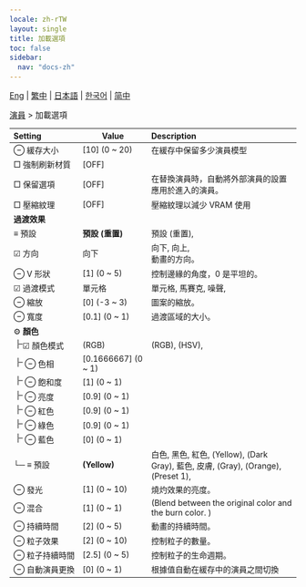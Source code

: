 ```yaml
---
locale: zh-rTW
layout: single
title: 加載選項
toc: false
sidebar:
  nav: "docs-zh"
---
```

[Eng](/dancexr/menu/2025.4/actors/loader_options) | [繁中](/tw/dancexr/menu/2025.4/actors/loader_options) | [日本語](/jp/dancexr/menu/2025.4/actors/loader_options) | [한국어](/kr/dancexr/menu/2025.4/actors/loader_options) | [简中](/zh/dancexr/menu/2025.4/actors/loader_options)

[演員](../menu#演員) > 加載選項



| Setting | Value | Description |
| :--- | --- | :--- |
|<nobr> ⊖ 緩存大小</nobr>| [10] (0 ~ 20) | 在緩存中保留多少演員模型
|<nobr> □ 強制刷新材質</nobr>| [OFF] | 
|<nobr> □ 保留選項</nobr>| [OFF] | 在替換演員時，自動將外部演員的設置應用於進入的演員。
|<nobr> □ 壓縮紋理</nobr>| [OFF] | 壓縮紋理以減少 VRAM 使用
|<nobr> <b>過渡效果</b></nobr>|| 
|<nobr> ≡ 預設</nobr>| **預設 (重置)** | 預設 (重置),  |
|<nobr>☑ 方向</nobr>| 向下 | 向下, 向上, <br/>動畫的方向。
|<nobr> ⊖ V 形狀</nobr>| [1] (0 ~ 5) | 控制邊緣的角度，0 是平坦的。
|<nobr>☑ 過渡模式</nobr>| 單元格 | 單元格, 馬賽克, 噪聲, 
|<nobr> ⊖ 縮放</nobr>| [0] (-3 ~ 3) | 圖案的縮放。
|<nobr> ⊖ 寬度</nobr>| [0.1] (0 ~ 1) | 過渡區域的大小。
|<nobr> ⚙️ <b>顏色</b></nobr>| | 
|<nobr><img src="/images/icon/ic_line_t.png"/>☑ 顏色模式</nobr>| (RGB) | (RGB), (HSV), 
|<nobr><img src="/images/icon/ic_line_t.png"/> ⊖ 色相</nobr>| [0.1666667] (0 ~ 1) | 
|<nobr><img src="/images/icon/ic_line_t.png"/> ⊖ 飽和度</nobr>| [1] (0 ~ 1) | 
|<nobr><img src="/images/icon/ic_line_t.png"/> ⊖ 亮度</nobr>| [0.9] (0 ~ 1) | 
|<nobr><img src="/images/icon/ic_line_t.png"/> ⊖ 紅色</nobr>| [0.9] (0 ~ 1) | 
|<nobr><img src="/images/icon/ic_line_t.png"/> ⊖ 綠色</nobr>| [0.9] (0 ~ 1) | 
|<nobr><img src="/images/icon/ic_line_t.png"/> ⊖ 藍色</nobr>| [0] (0 ~ 1) | 
|<nobr>└─ ≡ 預設</nobr>| **(Yellow)** | 白色, 黑色, 紅色, (Yellow), (Dark Gray), 藍色, 皮膚, (Gray), (Orange), (Preset 1),  |
|<nobr> ⊖ 發光</nobr>| [1] (0 ~ 10) | 燒灼效果的亮度。
|<nobr> ⊖ 混合</nobr>| [1] (0 ~ 1) | (Blend between the original color and the burn color. )
|<nobr> ⊖ 持續時間</nobr>| [2] (0 ~ 5) | 動畫的持續時間。
|<nobr> ⊖ 粒子效果</nobr>| [2] (0 ~ 10) | 控制粒子的數量。
|<nobr> ⊖ 粒子持續時間</nobr>| [2.5] (0 ~ 5) | 控制粒子的生命週期。
|<nobr> ⊖ 自動演員更換</nobr>| [0] (0 ~ 1) | 根據值自動在緩存中的演員之間切換
